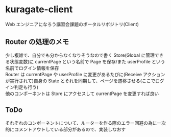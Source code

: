 # kuragate-client

Web エンジニアになろう講習会課題のポータルリポジトリ(Client)

## Router の処理のメモ

少し複雑で、自分でも分からなくなりそうなので書く 
Store(Global に管理できる状態変数)に currentPage という名前で Page を保存/また userProfile という名前でログイン情報を保存  
Router は currentPage や userProfile に変更があるたびに(Receive アクションが実行されて)自身の State とそれを同期して、ページを遷移させる(ここでログイン判定も行う)  
他のコンポーネントは Store にアクセスして currentPage を変更すれば良い  

## ToDo

それぞれのコンポーネントについて、ルーターを作る際のエラー回避の為に一次的にコメントアウトしている部分があるので、実装しなおす
